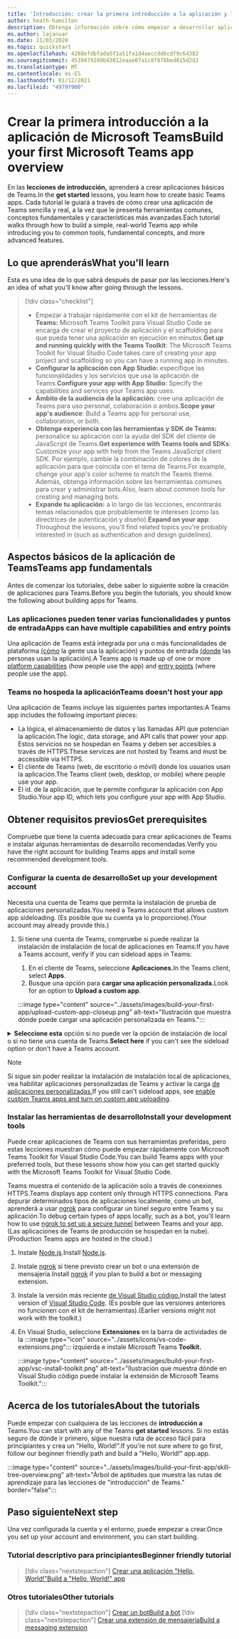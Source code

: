 ```yaml
---
title: 'Introducción: crear la primera introducción a la aplicación y los requisitos previos'
author: heath-hamilton
description: Obtenga información sobre cómo empezar a desarrollar aplicaciones de Microsoft Teams y configurar su entorno.
ms.author: lajanuar
ms.date: 11/03/2020
ms.topic: quickstart
ms.openlocfilehash: 4288efdbfada5f1a51fa1d4aeccdd6cdf9c64382
ms.sourcegitcommit: 4539479289b43812eaae07a1c0f878bed815d2d2
ms.translationtype: MT
ms.contentlocale: es-ES
ms.lasthandoff: 01/12/2021
ms.locfileid: "49797900"
---
```

# <a name="build-your-first-microsoft-teams-app-overview"></a><span data-ttu-id="0bcdc-103">Crear la primera introducción a la aplicación de Microsoft Teams</span><span class="sxs-lookup"><span data-stu-id="0bcdc-103">Build your first Microsoft Teams app overview</span></span>

<span data-ttu-id="0bcdc-104">En las **lecciones de introducción,** aprenderá a crear aplicaciones básicas de Teams.</span><span class="sxs-lookup"><span data-stu-id="0bcdc-104">In the **get started** lessons, you learn how to create basic Teams apps.</span></span> <span data-ttu-id="0bcdc-105">Cada tutorial le guiará a través de cómo crear una aplicación de Teams sencilla y real, a la vez que le presenta herramientas comunes, conceptos fundamentales y características más avanzadas.</span><span class="sxs-lookup"><span data-stu-id="0bcdc-105">Each tutorial walks through how to build a simple, real-world Teams app while introducing you to common tools, fundamental concepts, and more advanced features.</span></span>

## <a name="what-youll-learn"></a><span data-ttu-id="0bcdc-106">Lo que aprenderás</span><span class="sxs-lookup"><span data-stu-id="0bcdc-106">What you'll learn</span></span>

<span data-ttu-id="0bcdc-107">Esta es una idea de lo que sabrá después de pasar por las lecciones.</span><span class="sxs-lookup"><span data-stu-id="0bcdc-107">Here's an idea of what you'll know after going through the lessons.</span></span>

> [!div class="checklist"]
  >
  > * <span data-ttu-id="0bcdc-108">Empezar a trabajar rápidamente con el kit de herramientas de **Teams:** Microsoft Teams Toolkit para Visual Studio Code se encarga de crear el proyecto de aplicación y el scaffolding para que pueda tener una aplicación en ejecución en minutos.</span><span class="sxs-lookup"><span data-stu-id="0bcdc-108">**Get up and running quickly with the Teams Toolkit**: The Microsoft Teams Toolkit for Visual Studio Code takes care of creating your app project and scaffolding so you can have a running app in minutes.</span></span>
  > * <span data-ttu-id="0bcdc-109">**Configurar la aplicación con App Studio:** especifique las funcionalidades y los servicios que usa la aplicación de Teams.</span><span class="sxs-lookup"><span data-stu-id="0bcdc-109">**Configure your app with App Studio**: Specify the capabilities and services your Teams app uses.</span></span>
  > * <span data-ttu-id="0bcdc-110">**Ámbito de la audiencia de la aplicación:** cree una aplicación de Teams para uso personal, colaboración o ambos.</span><span class="sxs-lookup"><span data-stu-id="0bcdc-110">**Scope your app's audience**: Build a Teams app for personal use, collaboration, or both.</span></span>
> * <span data-ttu-id="0bcdc-111">**Obtenga experiencia con las herramientas y SDK de Teams:** personalice su aplicación con la ayuda del SDK del cliente de JavaScript de Teams.</span><span class="sxs-lookup"><span data-stu-id="0bcdc-111">**Get experience with Teams tools and SDKs**: Customize your app with help from the Teams JavaScript client SDK.</span></span> <span data-ttu-id="0bcdc-112">Por ejemplo, cambie la combinación de colores de la aplicación para que coincida con el tema de Teams.</span><span class="sxs-lookup"><span data-stu-id="0bcdc-112">For example, change your app's color scheme to match the Teams theme.</span></span> <span data-ttu-id="0bcdc-113">Además, obtenga información sobre las herramientas comunes para crear y administrar bots.</span><span class="sxs-lookup"><span data-stu-id="0bcdc-113">Also, learn about common tools for creating and managing bots.</span></span>
  > * <span data-ttu-id="0bcdc-114">**Expande tu aplicación:** a lo largo de las lecciones, encontrarás temas relacionados que probablemente te interesen (como las directrices de autenticación y diseño).</span><span class="sxs-lookup"><span data-stu-id="0bcdc-114">**Expand on your app**: Throughout the lessons, you'll find related topics you're probably interested in (such as authentication and design guidelines).</span></span>

## <a name="teams-app-fundamentals"></a><span data-ttu-id="0bcdc-115">Aspectos básicos de la aplicación de Teams</span><span class="sxs-lookup"><span data-stu-id="0bcdc-115">Teams app fundamentals</span></span>

<span data-ttu-id="0bcdc-116">Antes de comenzar los tutoriales, debe saber lo siguiente sobre la creación de aplicaciones para Teams.</span><span class="sxs-lookup"><span data-stu-id="0bcdc-116">Before you begin the tutorials, you should know the following about building apps for Teams.</span></span>

### <a name="apps-can-have-multiple-capabilities-and-entry-points"></a><span data-ttu-id="0bcdc-117">Las aplicaciones pueden tener varias funcionalidades y puntos de entrada</span><span class="sxs-lookup"><span data-stu-id="0bcdc-117">Apps can have multiple capabilities and entry points</span></span>

<span data-ttu-id="0bcdc-118">Una aplicación de Teams está integrada por una o más funcionalidades de plataforma [(cómo](../concepts/capabilities-overview.md) la gente usa la aplicación) y puntos de entrada [(donde](../concepts/extensibility-points.md) las personas usan la aplicación).</span><span class="sxs-lookup"><span data-stu-id="0bcdc-118">A Teams app is made up of one or more [platform capabilities](../concepts/capabilities-overview.md) (how people use the app) and [entry points](../concepts/extensibility-points.md) (where people use the app).</span></span>

### <a name="teams-doesnt-host-your-app"></a><span data-ttu-id="0bcdc-119">Teams no hospeda la aplicación</span><span class="sxs-lookup"><span data-stu-id="0bcdc-119">Teams doesn't host your app</span></span>

<span data-ttu-id="0bcdc-120">Una aplicación de Teams incluye las siguientes partes importantes:</span><span class="sxs-lookup"><span data-stu-id="0bcdc-120">A Teams app includes the following important pieces:</span></span>

* <span data-ttu-id="0bcdc-121">La lógica, el almacenamiento de datos y las llamadas API que potencian la aplicación.</span><span class="sxs-lookup"><span data-stu-id="0bcdc-121">The logic, data storage, and API calls that power your app.</span></span> <span data-ttu-id="0bcdc-122">Estos servicios no se hospedan en Teams y deben ser accesibles a través de HTTPS.</span><span class="sxs-lookup"><span data-stu-id="0bcdc-122">These services are not hosted by Teams and must be accessible via HTTPS.</span></span>
* <span data-ttu-id="0bcdc-123">El cliente de Teams (web, de escritorio o móvil) donde los usuarios usan la aplicación.</span><span class="sxs-lookup"><span data-stu-id="0bcdc-123">The Teams client (web, desktop, or mobile) where people use your app.</span></span>
* <span data-ttu-id="0bcdc-124">El id. de la aplicación, que te permite configurar la aplicación con App Studio.</span><span class="sxs-lookup"><span data-stu-id="0bcdc-124">Your app ID, which lets you configure your app with App Studio.</span></span>

## <a name="get-prerequisites"></a><span data-ttu-id="0bcdc-125">Obtener requisitos previos</span><span class="sxs-lookup"><span data-stu-id="0bcdc-125">Get prerequisites</span></span>

<span data-ttu-id="0bcdc-126">Compruebe que tiene la cuenta adecuada para crear aplicaciones de Teams e instalar algunas herramientas de desarrollo recomendadas.</span><span class="sxs-lookup"><span data-stu-id="0bcdc-126">Verify you have the right account for building Teams apps and install some recommended development tools.</span></span>

### <a name="set-up-your-development-account"></a><span data-ttu-id="0bcdc-127">Configurar la cuenta de desarrollo</span><span class="sxs-lookup"><span data-stu-id="0bcdc-127">Set up your development account</span></span>

<span data-ttu-id="0bcdc-128">Necesita una cuenta de Teams que permita la instalación de prueba de aplicaciones personalizadas.</span><span class="sxs-lookup"><span data-stu-id="0bcdc-128">You need a Teams account that allows custom app sideloading.</span></span> <span data-ttu-id="0bcdc-129">(Es posible que su cuenta ya lo proporcione).</span><span class="sxs-lookup"><span data-stu-id="0bcdc-129">(Your account may already provide this.)</span></span>

1. <span data-ttu-id="0bcdc-130">Si tiene una cuenta de Teams, compruebe si puede realizar la instalación de instalación de local de aplicaciones en Teams:</span><span class="sxs-lookup"><span data-stu-id="0bcdc-130">If you have a Teams account, verify if you can sideload apps in Teams:</span></span>
    1. <span data-ttu-id="0bcdc-131">En el cliente de Teams, seleccione **Aplicaciones.**</span><span class="sxs-lookup"><span data-stu-id="0bcdc-131">In the Teams client, select **Apps**.</span></span>
    1. <span data-ttu-id="0bcdc-132">Busque una opción para **cargar una aplicación personalizada.**</span><span class="sxs-lookup"><span data-stu-id="0bcdc-132">Look for an option to **Upload a custom app**.</span></span>

    :::image type="content" source="../assets/images/build-your-first-app/upload-custom-app-closeup.png" alt-text="Ilustración que muestra dónde puede cargar una aplicación personalizada en Teams.":::

<!-- markdownlint-disable MD033 -->
<details>

<summary><span data-ttu-id="0bcdc-134"><b>Seleccione esta</b> opción si no puede ver la opción de instalación de local o si no tiene una cuenta de Teams.</span><span class="sxs-lookup"><span data-stu-id="0bcdc-134"><b>Select here</b> if you can't see the sideload option or don't have a Teams account.</span></span></summary>

<span data-ttu-id="0bcdc-135">Puede obtener una cuenta de prueba gratuita de Teams que permita la instalación de prueba de aplicaciones uniéndose al programa de desarrolladores de Microsoft 365.</span><span class="sxs-lookup"><span data-stu-id="0bcdc-135">You can get a free Teams test account that allows app sideloading by joining the Microsoft 365 developer program.</span></span> <span data-ttu-id="0bcdc-136">(El proceso de registro tarda aproximadamente dos minutos).</span><span class="sxs-lookup"><span data-stu-id="0bcdc-136">(The registration process takes approximately two minutes.)</span></span>

1. <span data-ttu-id="0bcdc-137">Vaya al programa de desarrolladores de [Microsoft 365.](https://developer.microsoft.com/microsoft-365/dev-program)</span><span class="sxs-lookup"><span data-stu-id="0bcdc-137">Go to the [Microsoft 365 developer program](https://developer.microsoft.com/microsoft-365/dev-program).</span></span>
1. <span data-ttu-id="0bcdc-138">Seleccione **Unirse ahora** y siga las instrucciones en pantalla.</span><span class="sxs-lookup"><span data-stu-id="0bcdc-138">Select **Join Now** and follow the onscreen instructions.</span></span>
1. <span data-ttu-id="0bcdc-139">Cuando llegue a la pantalla de bienvenida, seleccione **Configurar suscripción E5.**</span><span class="sxs-lookup"><span data-stu-id="0bcdc-139">When you get to the welcome screen, select **Set up E5 subscription**.</span></span>
1. <span data-ttu-id="0bcdc-140">Configure su cuenta de administrador.</span><span class="sxs-lookup"><span data-stu-id="0bcdc-140">Set up your administrator account.</span></span> <span data-ttu-id="0bcdc-141">Una vez que termines, deberías ver una pantalla como esta.</span><span class="sxs-lookup"><span data-stu-id="0bcdc-141">Once you finish, you should see a screen like this.</span></span>
:::image type="content" source="../assets/images/build-your-first-app/dev-program-subscription.png" alt-text="Ejemplo de lo que ve después de registrarse en el programa de desarrolladores de Microsoft 365.":::
1. <span data-ttu-id="0bcdc-143">Inicie sesión en Teams con la cuenta de administrador que acaba de configurar.</span><span class="sxs-lookup"><span data-stu-id="0bcdc-143">Log in to Teams using the administrator account you just set up.</span></span>
1. <span data-ttu-id="0bcdc-144">Comprueba si ahora tienes la opción **Cargar una aplicación** personalizada.</span><span class="sxs-lookup"><span data-stu-id="0bcdc-144">Verify if you now have the **Upload a custom app** option.</span></span>

</details>

> [!Note]
> <span data-ttu-id="0bcdc-145">Si sigue sin poder realizar la instalación de instalación local de aplicaciones, vea habilitar aplicaciones personalizadas de Teams y activar la carga [de aplicaciones personalizadas.](https://docs.microsoft.com/microsoftteams/platform/concepts/build-and-test/prepare-your-o365-tenant#enable-custom-teams-apps-and-turn-on-custom-app-uploading)</span><span class="sxs-lookup"><span data-stu-id="0bcdc-145">If you still can't sideload apps, see [enable custom Teams apps and turn on custom app uploading](https://docs.microsoft.com/microsoftteams/platform/concepts/build-and-test/prepare-your-o365-tenant#enable-custom-teams-apps-and-turn-on-custom-app-uploading).</span></span>

### <a name="install-your-development-tools"></a><span data-ttu-id="0bcdc-146">Instalar las herramientas de desarrollo</span><span class="sxs-lookup"><span data-stu-id="0bcdc-146">Install your development tools</span></span>

<span data-ttu-id="0bcdc-147">Puede crear aplicaciones de Teams con sus herramientas preferidas, pero estas lecciones muestran cómo puede empezar rápidamente con Microsoft Teams Toolkit for Visual Studio Code.</span><span class="sxs-lookup"><span data-stu-id="0bcdc-147">You can build Teams apps with your preferred tools, but these lessons show how you can get started quickly with the Microsoft Teams Toolkit for Visual Studio Code.</span></span>

<span data-ttu-id="0bcdc-148">Teams muestra el contenido de la aplicación solo a través de conexiones HTTPS.</span><span class="sxs-lookup"><span data-stu-id="0bcdc-148">Teams displays app content only through HTTPS connections.</span></span> <span data-ttu-id="0bcdc-149">Para depurar determinados tipos de aplicaciones localmente, como un bot, aprenderá a usar [ngrok](../concepts/build-and-test/debug.md#locally-hosted) para configurar un túnel seguro entre Teams y su aplicación.</span><span class="sxs-lookup"><span data-stu-id="0bcdc-149">To debug certain types of apps locally, such as a bot, you'll learn how to use [ngrok to set up a secure tunnel](../concepts/build-and-test/debug.md#locally-hosted) between Teams and your app.</span></span> <span data-ttu-id="0bcdc-150">(Las aplicaciones de Teams de producción se hospedan en la nube).</span><span class="sxs-lookup"><span data-stu-id="0bcdc-150">(Production Teams apps are hosted in the cloud.)</span></span>

1. <span data-ttu-id="0bcdc-151">Instale [Node.js](https://nodejs.org/en/).</span><span class="sxs-lookup"><span data-stu-id="0bcdc-151">Install [Node.js](https://nodejs.org/en/).</span></span>
1. <span data-ttu-id="0bcdc-152">Instale [ngrok](https://ngrok.com/download) si tiene previsto crear un bot o una extensión de mensajería.</span><span class="sxs-lookup"><span data-stu-id="0bcdc-152">Install [ngrok](https://ngrok.com/download) if you plan to build a bot or messaging extension.</span></span>
1. <span data-ttu-id="0bcdc-153">Instale la versión más reciente [de Visual Studio código.](https://code.visualstudio.com/download)</span><span class="sxs-lookup"><span data-stu-id="0bcdc-153">Install the latest version of [Visual Studio Code](https://code.visualstudio.com/download).</span></span> <span data-ttu-id="0bcdc-154">(Es posible que las versiones anteriores no funcionen con el kit de herramientas).</span><span class="sxs-lookup"><span data-stu-id="0bcdc-154">(Earlier versions might not work with the toolkit.)</span></span>
1. En Visual Studio, seleccione **Extensiones** en la barra de actividades de la :::image type="icon" source="../assets/icons/vs-code-extensions.png"::: izquierda e instale Microsoft Teams **Toolkit.**

    :::image type="content" source="../assets/images/build-your-first-app/vsc-install-toolkit.png" alt-text="Ilustración que muestra dónde en Visual Studio código puede instalar la extensión de Microsoft Teams Toolkit.":::

## <a name="about-the-tutorials"></a><span data-ttu-id="0bcdc-157">Acerca de los tutoriales</span><span class="sxs-lookup"><span data-stu-id="0bcdc-157">About the tutorials</span></span>

<span data-ttu-id="0bcdc-158">Puede empezar con cualquiera de las lecciones de **introducción a** Teams.</span><span class="sxs-lookup"><span data-stu-id="0bcdc-158">You can start with any of the Teams **get started** lessons.</span></span> <span data-ttu-id="0bcdc-159">Si no estás seguro de dónde ir primero, sigue nuestra ruta de acceso fácil para principiantes y crea un "Hello, World!".</span><span class="sxs-lookup"><span data-stu-id="0bcdc-159">If you're not sure where to go first, follow our beginner friendly path and build a "Hello, World!"</span></span> <span data-ttu-id="0bcdc-160">app.</span><span class="sxs-lookup"><span data-stu-id="0bcdc-160">app.</span></span>

:::image type="content" source="../assets/images/build-your-first-app/skill-tree-overview.png" alt-text="Árbol de aptitudes que muestra las rutas de aprendizaje para las lecciones de &quot;introducción&quot; de Teams." border="false":::

## <a name="next-step"></a><span data-ttu-id="0bcdc-162">Paso siguiente</span><span class="sxs-lookup"><span data-stu-id="0bcdc-162">Next step</span></span>

<span data-ttu-id="0bcdc-163">Una vez configurada la cuenta y el entorno, puede empezar a crear.</span><span class="sxs-lookup"><span data-stu-id="0bcdc-163">Once you set up your account and environment, you can start building.</span></span>

### <a name="beginner-friendly-tutorial"></a><span data-ttu-id="0bcdc-164">Tutorial descriptivo para principiantes</span><span class="sxs-lookup"><span data-stu-id="0bcdc-164">Beginner friendly tutorial</span></span>

> [!div class="nextstepaction"]
> [<span data-ttu-id="0bcdc-165">Crear una aplicación "Hello, World!"</span><span class="sxs-lookup"><span data-stu-id="0bcdc-165">Build a "Hello, World!" app</span></span>](../build-your-first-app/build-and-run.md)

### <a name="other-tutorials"></a><span data-ttu-id="0bcdc-166">Otros tutoriales</span><span class="sxs-lookup"><span data-stu-id="0bcdc-166">Other tutorials</span></span>

> [!div class="nextstepaction"]
> [<span data-ttu-id="0bcdc-167">Crear un bot</span><span class="sxs-lookup"><span data-stu-id="0bcdc-167">Build a bot</span></span>](../build-your-first-app/build-bot.md)
> [!div class="nextstepaction"]
> [<span data-ttu-id="0bcdc-168">Crear una extensión de mensajería</span><span class="sxs-lookup"><span data-stu-id="0bcdc-168">Build a messaging extension</span></span>](../build-your-first-app/build-messaging-extension.md)
